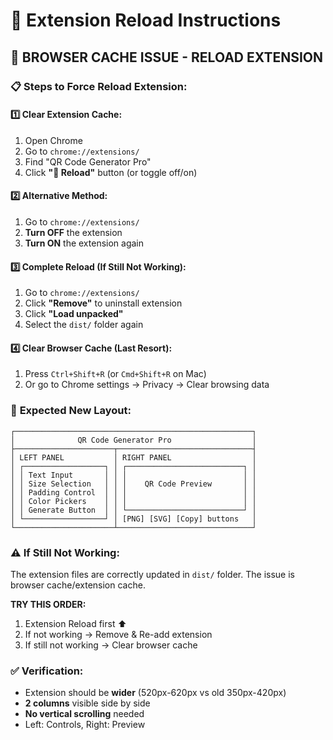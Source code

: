 # 🔧 Extension Reload Instructions

## 🚨 **BROWSER CACHE ISSUE - RELOAD EXTENSION**

### 📋 **Steps to Force Reload Extension:**

#### 1️⃣ **Clear Extension Cache:**
1. Open Chrome
2. Go to `chrome://extensions/`
3. Find "QR Code Generator Pro"
4. Click **"🔄 Reload"** button (or toggle off/on)

#### 2️⃣ **Alternative Method:**
1. Go to `chrome://extensions/`
2. **Turn OFF** the extension
3. **Turn ON** the extension again

#### 3️⃣ **Complete Reload (If Still Not Working):**
1. Go to `chrome://extensions/`
2. Click **"Remove"** to uninstall extension
3. Click **"Load unpacked"**
4. Select the `dist/` folder again

#### 4️⃣ **Clear Browser Cache (Last Resort):**
1. Press `Ctrl+Shift+R` (or `Cmd+Shift+R` on Mac)
2. Or go to Chrome settings → Privacy → Clear browsing data

### 🎯 **Expected New Layout:**
```
┌─────────────────────────────────────────────────────┐
│              QR Code Generator Pro                  │
├──────────────────────┬──────────────────────────────┤
│ LEFT PANEL           │ RIGHT PANEL                  │
│ ┌──────────────────┐ │ ┌──────────────────────────┐ │
│ │ Text Input       │ │ │                          │ │
│ │ Size Selection   │ │ │    QR Code Preview       │ │
│ │ Padding Control  │ │ │                          │ │
│ │ Color Pickers    │ │ │                          │ │
│ │ Generate Button  │ │ └──────────────────────────┘ │
│ └──────────────────┘ │ [PNG] [SVG] [Copy] buttons   │
└──────────────────────┴──────────────────────────────┘
```

### ⚠️ **If Still Not Working:**
The extension files are correctly updated in `dist/` folder. The issue is browser cache/extension cache.

**TRY THIS ORDER:**
1. Extension Reload first ⬆️
2. If not working → Remove & Re-add extension
3. If still not working → Clear browser cache

### ✅ **Verification:**
- Extension should be **wider** (520px-620px vs old 350px-420px)
- **2 columns** visible side by side
- **No vertical scrolling** needed
- Left: Controls, Right: Preview